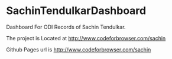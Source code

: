 SachinTendulkarDashboard
========================

Dashboard For ODI Records of Sachin Tendulkar.

The project is Located at <a href="http://www.codeforbrowser.com/sachin" target="_blank">http://www.codeforbrowser.com/sachin</a>


Github Pages url is <a href="http://javidrashid.github.io/SachinTendulkarDashboard/sachin/" target="_blank">http://www.codeforbrowser.com/sachin</a>
